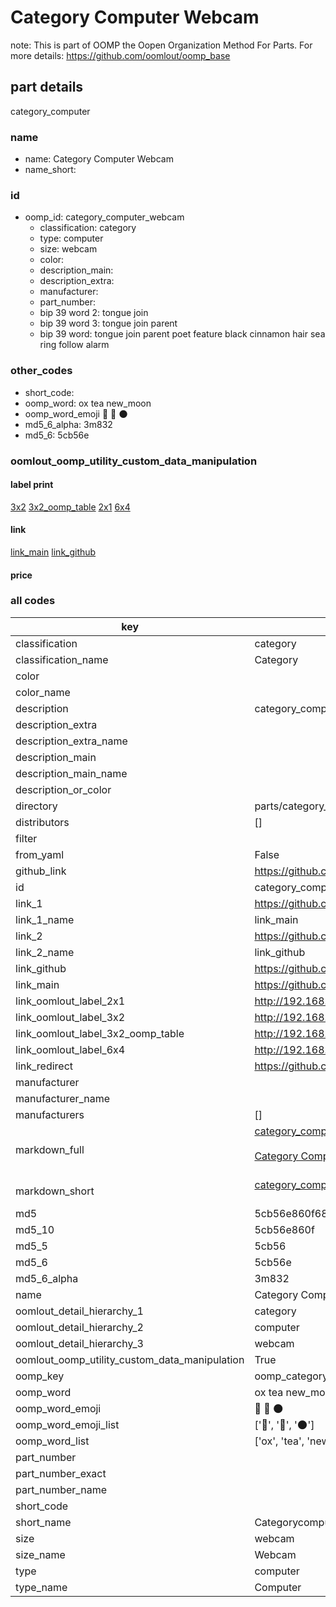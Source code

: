 # Category Computer Webcam  

note: This is part of OOMP the Oopen Organization Method For Parts. For more details: https://github.com/oomlout/oomp_base

##  part details
  



category_computer



### name
* name: Category Computer Webcam
* name_short: 
### id
* oomp_id: category_computer_webcam
  * classification: category
  * type: computer
  * size: webcam
  * color: 
  * description_main: 
  * description_extra: 
  * manufacturer: 
  * part_number: 
  * bip 39 word 2: tongue join
  * bip 39 word 3: tongue join parent
  * bip 39 word: tongue join parent poet feature black cinnamon hair sea ring follow alarm

### other_codes
* short_code: 
* oomp_word: ox tea new_moon
* oomp_word_emoji :ox: :tea: :new_moon:
* md5_6_alpha: 3m832
* md5_6: 5cb56e






### oomlout_oomp_utility_custom_data_manipulation
#### label print
[3x2](http://192.168.1.245:1112/?label=oomp%203m832)
[3x2_oomp_table](http://192.168.1.108:1112/?label=oomp%203m832)
[2x1](http://192.168.1.242:1112/?label=oomp%203m832)
[6x4](http://192.168.1.55:1112/?label=oomp%203m832)    

#### link

[link_main](https://github.com/oomlout/oomlout_oomp_version_1_messy/tree/main/parts/category_computer_webcam) [link_github](https://github.com/oomlout/oomlout_oomp_version_1_messy/tree/main/parts/category_computer_webcam)                             

#### price







### all codes 
| key | value |  
| --- | --- |  
| classification | category |  
| classification_name | Category |  
| color |  |  
| color_name |  |  
| description | category_computer |  
| description_extra |  |  
| description_extra_name |  |  
| description_main |  |  
| description_main_name |  |  
| description_or_color |   |  
| directory | parts/category_computer_webcam |  
| distributors | [] |  
| filter |  |  
| from_yaml | False |  
| github_link | https://github.com/oomlout/oomlout_oomp_part_src/tree/main/parts/category_computer_webcam |  
| id | category_computer_webcam |  
| link_1 | https://github.com/oomlout/oomlout_oomp_version_1_messy/tree/main/parts/category_computer_webcam |  
| link_1_name | link_main |  
| link_2 | https://github.com/oomlout/oomlout_oomp_version_1_messy/tree/main/parts/category_computer_webcam |  
| link_2_name | link_github |  
| link_github | https://github.com/oomlout/oomlout_oomp_version_1_messy/tree/main/parts/category_computer_webcam |  
| link_main | https://github.com/oomlout/oomlout_oomp_version_1_messy/tree/main/parts/category_computer_webcam |  
| link_oomlout_label_2x1 | http://192.168.1.242:1112/?label=oomp%203m832 |  
| link_oomlout_label_3x2 | http://192.168.1.245:1112/?label=oomp%203m832 |  
| link_oomlout_label_3x2_oomp_table | http://192.168.1.108:1112/?label=oomp%203m832 |  
| link_oomlout_label_6x4 | http://192.168.1.55:1112/?label=oomp%203m832 |  
| link_redirect | https://github.com/oomlout/oomlout_oomp_version_1_messy/tree/main/parts/category_computer_webcam |  
| manufacturer |  |  
| manufacturer_name |  |  
| manufacturers | [] |  
| markdown_full | [category_computer_webcam](none)<br>[](none)<br>[Category Computer Webcam](none)<br><br> |  
| markdown_short | [category_computer_webcam](none)<br><br> |  
| md5 | 5cb56e860f6845205baa1a73405e0f23 |  
| md5_10 | 5cb56e860f |  
| md5_5 | 5cb56 |  
| md5_6 | 5cb56e |  
| md5_6_alpha | 3m832 |  
| name | Category Computer Webcam |  
| oomlout_detail_hierarchy_1 | category |  
| oomlout_detail_hierarchy_2 | computer |  
| oomlout_detail_hierarchy_3 | webcam |  
| oomlout_oomp_utility_custom_data_manipulation | True |  
| oomp_key | oomp_category_computer_webcam |  
| oomp_word | ox tea new_moon |  
| oomp_word_emoji | :ox: :tea: :new_moon: |  
| oomp_word_emoji_list | [':ox:', ':tea:', ':new_moon:'] |  
| oomp_word_list | ['ox', 'tea', 'new_moon'] |  
| part_number |  |  
| part_number_exact |  |  
| part_number_name |  |  
| short_code |  |  
| short_name | Categorycomputer |  
| size | webcam |  
| size_name | Webcam |  
| type | computer |  
| type_name | Computer |  
